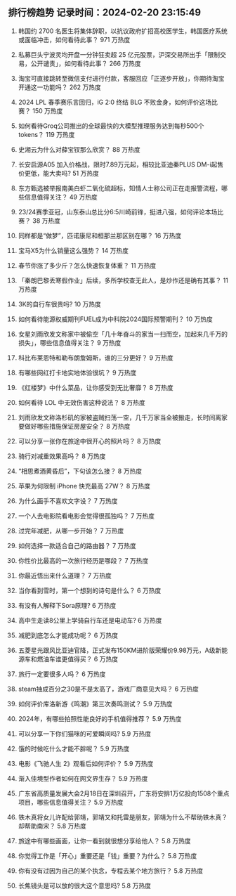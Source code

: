 
## 排行榜趋势 记录时间：2024-02-20 23:15:49
  
  1. 韩国约 2700 名医生将集体辞职，以抗议政府扩招高校医学生，韩国医疗系统或面临冲击，如何看待此事？ 971 万热度
    
  2. 私募巨头宁波灵均开盘一分钟狂卖超 25 亿元股票，沪深交易所出手「限制交易，公开谴责」，如何看待此事？ 266 万热度
    
  3. 淘宝可直接跳转至微信支付进行付款，客服回应「正逐步开放」，你期待淘宝开通这一功能吗？ 262 万热度
    
  4. 2024 LPL 春季赛乐言回归，iG 2:0 终结 BLG 不败金身，如何评价这场比赛？ 150 万热度
    
  5. 如何看待Groq公司推出的全球最快的大模型推理服务达到每秒500个tokens？ 119 万热度
    
  6. 史湘云为什么对薛宝钗那么欣赏？ 88 万热度
    
  7. 长安启源A05 加入价格战，限时7.89万元起，相较比亚迪秦PLUS DM-i起售价更低，能大卖吗? 51 万热度
    
  8. 东方甄选被举报南美白虾二氧化硫超标，知情人士称公司正在走报警流程，哪些信息值得关注？ 49 万热度
    
  9. 23/24赛季亚冠，山东泰山总比分6:5川崎前锋，挺进八强，如何评论本场比赛？ 38 万热度
    
  10. 同样都是“做梦”，匹诺康尼和桓那兰那区别在哪？ 16 万热度
    
  11. 宝马X5为什么销量这么强势？ 14 万热度
    
  12. 春节你涨了多少斤？怎么快速恢复体重？ 11 万热度
    
  13. 「秦朗巴黎丢寒假作业」后续，多所学校查无此人，是炒作还是确有其事？ 11 万热度
    
  14. 3K的自行车很贵吗? 10 万热度
    
  15. 如何看待能源权威期刊FUEL成为中科院2024国际预警期刊？ 10 万热度
    
  16. 女星刘雨欣发文称家中被偷空「几十年奋斗的家当一扫而空，加起来几千万的损失」，哪些信息值得关注？ 9 万热度
    
  17. 科比布莱恩特和勒布朗詹姆斯，谁的三分更好？ 9 万热度
    
  18. 有哪些网红打卡地实地体验很坑？ 9 万热度
    
  19. 《红楼梦》中什么菜品，让你感受到无比奢靡？ 8 万热度
    
  20. 如何看待 LOL 中无效伤害这种说法？ 8 万热度
    
  21. 刘雨欣发文称洛杉矶的家被盗贼扫荡一空，几千万家当全被搬走，长时间离家要做好哪些措施保证房屋安全？ 8 万热度
    
  22. 可以分享一张你在旅途中很开心的照片吗？ 8 万热度
    
  23. 骑行对减重效果高吗？ 8 万热度
    
  24. “相思煮酒黄昏后”，下句该怎么接？ 8 万热度
    
  25. 苹果为何限制 iPhone 快充最高 27W？ 8 万热度
    
  26. 为什么画手不喜欢文字设？ 7 万热度
    
  27. 一个人去电影院看电影会觉得很孤独吗？ 7 万热度
    
  28. 过完年减肥，从哪一步开始？ 7 万热度
    
  29. 如何选择一款适合自己的路由器？ 7 万热度
    
  30. 你性价比最高的一次旅行经历是哪段？ 7 万热度
    
  31. 你最近悟出来什么道理？ 7 万热度
    
  32. 当你看到雪时，第一个想到的诗句是什么？ 6 万热度
    
  33. 有没有人解释下Sora原理? 6 万热度
    
  34. 高中生走读8公里上学骑自行车还是电动车? 6 万热度
    
  35. 减肥到底怎么才能成功呢？ 6 万热度
    
  36. 五菱星光跟风比亚迪官降，正式发布150KM进阶版荣耀价9.98万元，A级新能源车和燃油车谁更值得买？ 6 万热度
    
  37. 旅行一定要很多人吗？ 6 万热度
    
  38. steam抽成百分之30是不是太高了，游戏厂商意见大吗？ 6 万热度
    
  39. 如何评价库洛新游《鸣潮》第三次奏鸣测试？ 5.9 万热度
    
  40. 2024年，有哪些拍照性能良好的手机值得推荐？ 5.9 万热度
    
  41. 可以分享一下你们猫咪的可爱瞬间吗? 5.9 万热度
    
  42. 饿的时候吃什么才能不胖呢？ 5.9 万热度
    
  43. 电影《飞驰人生 2》观看后如何评价？ 5.9 万热度
    
  44. 渐入佳境型作者如何在网文界生存？ 5.9 万热度
    
  45. 广东省高质量发展大会2月18日在深圳召开，广东将安排1万亿投向1508个重点项目，哪些信息值得关注？ 5.9 万热度
    
  46. 铁木真将女儿许配给郭靖，郭靖又和托雷是朋友，郭靖为什么不帮助铁木真？却帮助南宋？ 5.8 万热度
    
  47. 旅途中有哪些画面，让你一看到就很想分享给他人？ 5.8 万热度
    
  48. 你觉得工作是「开心」重要还是「钱」重要？为什么？ 5.8 万热度
    
  49. 你有没有过因为自己的某个执念，专程去某个地方旅行？ 5.8 万热度
    
  50. 长焦镜头是可以放的很大这个意思吗? 5.8 万热度
    